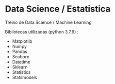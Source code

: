 # Data Science / Estatistica

Treino de Data Science / Machine Learning 

Bibliotecas utilizadas (python 3.7.6) :

   - Matplotlib
   - Numpy
   - Pandas
   - Seaborn
   - Datetime
   - Sklearn
   - Statistics
   - Statsmodels
